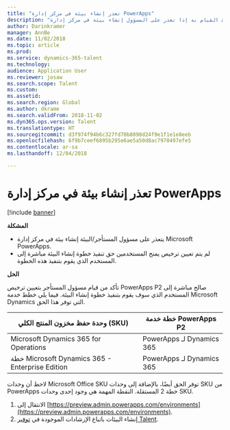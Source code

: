 ```yaml
---
title: "تعذر إنشاء بيئة في مركز إدارة PowerApps"
description: "يوضح هذا المقاول ما يجب عليك القيام به إذا تعذر على المسؤول إنشاء بيئة في مركز إدارة Microsoft PowerApps."
author: Darinkramer
manager: AnnBe
ms.date: 11/02/2018
ms.topic: article
ms.prod: 
ms.service: dynamics-365-talent
ms.technology: 
audience: Application User
ms.reviewer: josaw
ms.search.scope: Talent
ms.custom: 
ms.assetid: 
ms.search.region: Global
ms.author: dkrame
ms.search.validFrom: 2018-11-02
ms.dyn365.ops.version: Talent
ms.translationtype: HT
ms.sourcegitcommit: d3f974f94b6c327fd70b8098d24f9e1f1e1e8eeb
ms.openlocfilehash: 6f9b7ceef6895b295e6ae5a50d8ac7970497efe5
ms.contentlocale: ar-sa
ms.lasthandoff: 12/04/2018

---
```


# <a name="cant-create-an-environment-in-the-powerapps-admin-center"></a>تعذر إنشاء بيئة في مركز إدارة PowerApps

[!include [banner](includes/banner.md)]

**المشكلة**

- يتعذر على مسؤول المستأجر/البيئة إنشاء بيئة في مركز إدارة Microsoft PowerApps.
- لم يتم تعيين ترخيص يمنح المستخدمين حق تنفيذ خطوة إنشاء البيئة مباشرة إلى المستخدم الذي يقوم بتنفيذ هذه الخطوة.

**الحل**

تأكد من قيام مسؤول المستأجر بتعيين ترخيص PowerApps P2 صالح مباشرة إلى المستخدم الذي سوف يقوم بتنفيذ خطوة إنشاء البيئة. فيما يلي خطط خدمة Microsoft Dynamics التي توفر هذا الحق.

| وحدة حفظ مخزون المنتج الكلي (SKU)       | خطة خدمة PowerApps P2  |
|------------------------------------------------|----------------------------|
| Microsoft Dynamics 365 for Operations          | PowerApps لـ Dynamics 365 |
| خطة Microsoft Dynamics 365 - Enterprise Edition | PowerApps لـ Dynamics 365 |

لاحظ أن وحدات Microsoft Office SKU توفر الحق أيضًا، بالإضافة إلى وحدات SKU من PowerApps خطة 2 المستقلة. النقطة المهمة هي وجود إحدى وحدات SKU.

1. الانتقال إلى [https://preview.admin.powerapps.com/environments](https://preview.admin.powerapps.com/environments).
2. إنشاء البيئات باتباع الإرشادات الموجودة في [توفير Talent](https://docs.microsoft.com/en-us/dynamics365/unified-operations/talent/provisioning-talent).

